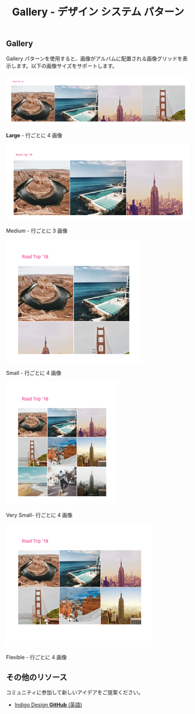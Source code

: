 ﻿---
title: Gallery - デザイン システム パターン
_description: Gallery パターン シンボルは画像グリッドを提供します。画像をアルバムにグループ化するヘッダーがあります。
_keywords: デザイン システム, Sketch, Ignite UI for Angular, パターン, UI ライブラリ, ウィジェット
_language: ja
---

## Gallery

Gallery パターンを使用すると、画像がアルバムに配置される画像グリッドを表示します。以下の画像サイズをサポートします。

<img src="../images/gallery_large.png" srcset="../images/gallery_large@2x.png 2x" />

**Large** - 行ごとに 4 画像

<img src="../images/gallery_medium.png" srcset="../images/gallery_medium@2x.png 2x" />

Medium - 行ごとに 3 画像

<img src="../images/gallery_small.png" srcset="../images/gallery_small@2x.png 2x" />

Small - 行ごとに 4 画像

<img src="../images/gallery_very-small.png" srcset="../images/gallery_very-small@2x.png 2x" />

Very Small- 行ごとに 4 画像

<img src="../images/gallery_flexible.png" srcset="../images/gallery_flexible@2x.png 2x" />

Flexible - 行ごとに 4 画像

## その他のリソース

コミュニティに参加して新しいアイデアをご提案ください。

- [Indigo Design **GitHub** (英語)](https://github.com/IgniteUI/design-system-docfx)

